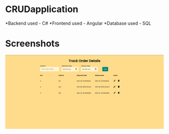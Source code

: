 # CRUDapplication

*Backend used - C#
*Frontend used - Angular
*Database used - SQL


# Screenshots
<img src="TrackOrderDetails.png">

